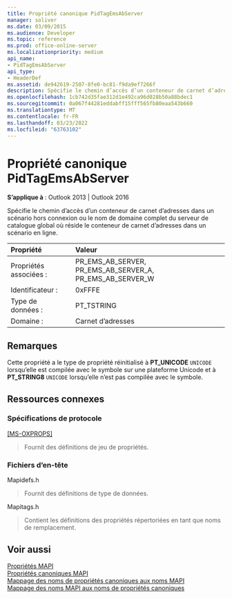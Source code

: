 ```yaml
---
title: Propriété canonique PidTagEmsAbServer
manager: soliver
ms.date: 03/09/2015
ms.audience: Developer
ms.topic: reference
ms.prod: office-online-server
ms.localizationpriority: medium
api_name:
- PidTagEmsAbServer
api_type:
- HeaderDef
ms.assetid: de942619-2507-8fe0-bc81-f9da9ef7266f
description: Spécifie le chemin d’accès d’un conteneur de carnet d’adresses (hors connexion) ou le nom de domaine du serveur de catalogue global où réside le conteneur de carnet d’adresses, en ligne.
ms.openlocfilehash: 1cb742d35fae312d1e492ca96d028b50a88bdec1
ms.sourcegitcommit: 0a067f44281eddabff15fff565fb80eaa543b660
ms.translationtype: MT
ms.contentlocale: fr-FR
ms.lasthandoff: 03/23/2022
ms.locfileid: "63763102"
---
```

# <a name="pidtagemsabserver-canonical-property"></a>Propriété canonique PidTagEmsAbServer

**S’applique à** : Outlook 2013 | Outlook 2016
  
Spécifie le chemin d’accès d’un conteneur de carnet d’adresses dans un scénario hors connexion ou le nom de domaine complet du serveur de catalogue global où réside le conteneur de carnet d’adresses dans un scénario en ligne.
  
|Propriété |Valeur |
|:-----|:-----|
|Propriétés associées :  <br/> |PR_EMS_AB_SERVER, PR_EMS_AB_SERVER_A, PR_EMS_AB_SERVER_W  <br/> |
|Identificateur :  <br/> |0xFFFE  <br/> |
|Type de données :  <br/> |PT_TSTRING  <br/> |
|Domaine :  <br/> |Carnet d’adresses  <br/> |

## <a name="remarks"></a>Remarques

Cette propriété a le type de propriété réinitialisé à **PT_UNICODE**  `UNICODE` lorsqu’elle est compilée avec le symbole sur une plateforme Unicode et à **PT_STRING8**  `UNICODE` lorsqu’elle n’est pas compilée avec le symbole.
  
## <a name="related-resources"></a>Ressources connexes

### <a name="protocol-specifications"></a>Spécifications de protocole

[[MS-OXPROPS]](https://msdn.microsoft.com/library/f6ab1613-aefe-447d-a49c-18217230b148%28Office.15%29.aspx)
  
> Fournit des définitions de jeu de propriétés.

### <a name="header-files"></a>Fichiers d’en-tête

Mapidefs.h
  
> Fournit des définitions de type de données.

Mapitags.h
  
> Contient les définitions des propriétés répertoriées en tant que noms de remplacement.

## <a name="see-also"></a>Voir aussi

[Propriétés MAPI](mapi-properties.md)  
[Propriétés canoniques MAPI](mapi-canonical-properties.md)  
[Mappage des noms de propriétés canoniques aux noms MAPI](mapping-canonical-property-names-to-mapi-names.md)  
[Mappage des noms MAPI aux noms de propriétés canoniques](mapping-mapi-names-to-canonical-property-names.md)
